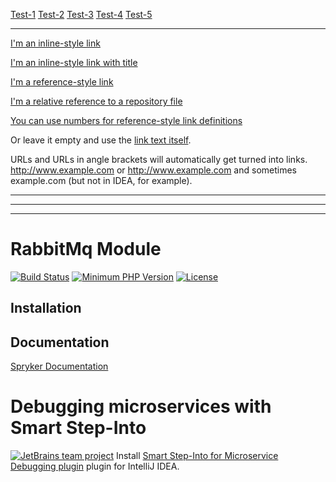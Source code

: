 [Test-1](Notes://somehost/C12569D1003369E8)
[Test-2](File:///C:/Users/Viktoria.Bozhko/IdeaProjects/markdown-testing/src/main/java/md/images/img-1.jpg)
[Test-3](ftp://uploadcds.labs.intellij.net/)
[Test-4](https://jetbrains.team/)
[Test-5](http://jetbrains.team/)

---

[I'm an inline-style link](https://www.google.com)

[I'm an inline-style link with title](https://www.google.com "Google's Homepage")

[I'm a reference-style link][Arbitrary case-insensitive reference text]

[I'm a relative reference to a repository file](../md/images/img-1.jpg)

[You can use numbers for reference-style link definitions][1]

Or leave it empty and use the [link text itself].

URLs and URLs in angle brackets will automatically get turned into links.
http://www.example.com or <http://www.example.com> and sometimes
example.com (but not in IDEA, for example).

[arbitrary case-insensitive reference text]: https://www.mozilla.org
[1]: http://slashdot.org
[link text itself]: http://www.reddit.com
___
___
___
# RabbitMq Module
[![Build Status](https://travis-ci.org/spryker/rabbit-mq.svg?branch=master)](https://travis-ci.org/spryker/rabbit-mq)
[![Minimum PHP Version](https://img.shields.io/badge/php-%3E%3D%207.1-8892BF.svg)](https://php.net/)
[![License](https://poser.pugx.org/spryker/rabbit-mq/license.svg)](https://packagist.org/packages/spryker/rabbit-mq)

## Installation

## Documentation

[Spryker Documentation](https://spryker.github.io)

# Debugging microservices with Smart Step-Into

[![JetBrains team project](http://jb.gg/badges/team.svg)](https://confluence.jetbrains.com/display/ALL/JetBrains+on+GitHub)
Install [Smart Step-Into for Microservice Debugging plugin](https://plugins.jetbrains.com/plugin/18260-smart-step-into-for-microservice-debugging) plugin for IntelliJ IDEA.
